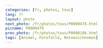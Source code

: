 ```yaml
---
categories: [fr, photos, tous]
lang: fr
layout: photo
next_photo: /fr/photos/tous/P0000478.html
picname: P0000479
prev_photo: /fr/photos/tous/P0000186.html
tags: [Animal, Fotofalle, Rotneuichnomon]
---
```

